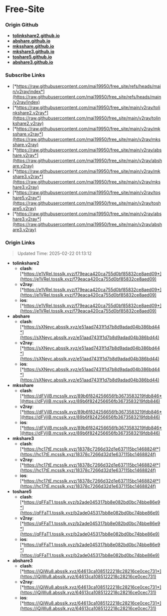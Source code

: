 # Free-Site

### Origin Github

- [**tolinkshare2.github.io**](https://github.com/tolinkshare2/tolinkshare2.github.io)
- [**abshare.github.io**](https://github.com/abshare/abshare.github.io)
- [**mksshare.github.io**](https://github.com/mksshare/mksshare.github.io)
- [**mkshare3.github.io**](https://github.com/mkshare3/mkshare3.github.io)
- [**toshare5.github.io**](https://github.com/toshare5/toshare5.github.io)
- [**abshare3.github.io**](https://github.com/abshare3/abshare3.github.io)

### Subscribe Links

- [*https://raw.githubusercontent.com/mai19950/free_site/refs/heads/main/v2ray/index*](https://raw.githubusercontent.com/mai19950/free_site/refs/heads/main/v2ray/index)
- [*https://raw.githubusercontent.com/mai19950/free_site/main/v2ray/tolinkshare2.v2ray*](https://raw.githubusercontent.com/mai19950/free_site/main/v2ray/tolinkshare2.v2ray)
- [*https://raw.githubusercontent.com/mai19950/free_site/main/v2ray/mksshare.v2ray*](https://raw.githubusercontent.com/mai19950/free_site/main/v2ray/mksshare.v2ray)
- [*https://raw.githubusercontent.com/mai19950/free_site/main/v2ray/abshare.v2ray*](https://raw.githubusercontent.com/mai19950/free_site/main/v2ray/abshare.v2ray)
- [*https://raw.githubusercontent.com/mai19950/free_site/main/v2ray/mkshare3.v2ray*](https://raw.githubusercontent.com/mai19950/free_site/main/v2ray/mkshare3.v2ray)
- [*https://raw.githubusercontent.com/mai19950/free_site/main/v2ray/toshare5.v2ray*](https://raw.githubusercontent.com/mai19950/free_site/main/v2ray/toshare5.v2ray)
- [*https://raw.githubusercontent.com/mai19950/free_site/main/v2ray/abshare3.v2ray*](https://raw.githubusercontent.com/mai19950/free_site/main/v2ray/abshare3.v2ray)

### Origin Links

> Updated Time: 2025-02-22 01:13:12

- **tolinkshare2**
  - **clash**: [*https://e1VRel.tosslk.xyz/f79eaca420ca755d0bf85832ce8aed09*](https://e1VRel.tosslk.xyz/f79eaca420ca755d0bf85832ce8aed09)
  - **v2ray**: [*https://e1VRel.tosslk.xyz/f79eaca420ca755d0bf85832ce8aed09*](https://e1VRel.tosslk.xyz/f79eaca420ca755d0bf85832ce8aed09)
  - **ios**: [*https://e1VRel.tosslk.xyz/f79eaca420ca755d0bf85832ce8aed09*](https://e1VRel.tosslk.xyz/f79eaca420ca755d0bf85832ce8aed09)
- **abshare**
  - **clash**: [*https://sXNeyc.absslk.xyz/e51aad7431f1d7b8d9adad04b386bd44*](https://sXNeyc.absslk.xyz/e51aad7431f1d7b8d9adad04b386bd44)
  - **v2ray**: [*https://sXNeyc.absslk.xyz/e51aad7431f1d7b8d9adad04b386bd44*](https://sXNeyc.absslk.xyz/e51aad7431f1d7b8d9adad04b386bd44)
  - **ios**: [*https://sXNeyc.absslk.xyz/e51aad7431f1d7b8d9adad04b386bd44*](https://sXNeyc.absslk.xyz/e51aad7431f1d7b8d9adad04b386bd44)
- **mksshare**
  - **clash**: [*https://dFVjIB.mcsslk.xyz/89b6f824256656fb3673583219fdb846*](https://dFVjIB.mcsslk.xyz/89b6f824256656fb3673583219fdb846)
  - **v2ray**: [*https://dFVjIB.mcsslk.xyz/89b6f824256656fb3673583219fdb846*](https://dFVjIB.mcsslk.xyz/89b6f824256656fb3673583219fdb846)
  - **ios**: [*https://dFVjIB.mcsslk.xyz/89b6f824256656fb3673583219fdb846*](https://dFVjIB.mcsslk.xyz/89b6f824256656fb3673583219fdb846)
- **mkshare3**
  - **clash**: [*https://hc17tE.mcsslk.xyz/18378c7266d32d1e637115bc1468824f*](https://hc17tE.mcsslk.xyz/18378c7266d32d1e637115bc1468824f)
  - **v2ray**: [*https://hc17tE.mcsslk.xyz/18378c7266d32d1e637115bc1468824f*](https://hc17tE.mcsslk.xyz/18378c7266d32d1e637115bc1468824f)
  - **ios**: [*https://hc17tE.mcsslk.xyz/18378c7266d32d1e637115bc1468824f*](https://hc17tE.mcsslk.xyz/18378c7266d32d1e637115bc1468824f)
- **toshare5**
  - **clash**: [*https://qFFaT1.tosslk.xyz/b2ade045317bb8e082bd0bc74bbe86e9*](https://qFFaT1.tosslk.xyz/b2ade045317bb8e082bd0bc74bbe86e9)
  - **v2ray**: [*https://qFFaT1.tosslk.xyz/b2ade045317bb8e082bd0bc74bbe86e9*](https://qFFaT1.tosslk.xyz/b2ade045317bb8e082bd0bc74bbe86e9)
  - **ios**: [*https://qFFaT1.tosslk.xyz/b2ade045317bb8e082bd0bc74bbe86e9*](https://qFFaT1.tosslk.xyz/b2ade045317bb8e082bd0bc74bbe86e9)
- **abshare3**
  - **clash**: [*https://jQjWu8.absslk.xyz/64613ca1085122218c28216ce0cec731*](https://jQjWu8.absslk.xyz/64613ca1085122218c28216ce0cec731)
  - **v2ray**: [*https://jQjWu8.absslk.xyz/64613ca1085122218c28216ce0cec731*](https://jQjWu8.absslk.xyz/64613ca1085122218c28216ce0cec731)
  - **ios**: [*https://jQjWu8.absslk.xyz/64613ca1085122218c28216ce0cec731*](https://jQjWu8.absslk.xyz/64613ca1085122218c28216ce0cec731)
